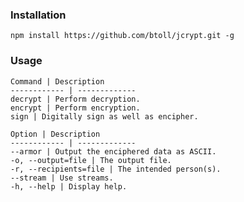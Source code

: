 ### Installation

`npm install https://github.com/btoll/jcrypt.git -g`

### Usage

    Command | Description
    ------------ | -------------
    decrypt | Perform decryption.
    encrypt | Perform encryption.
    sign | Digitally sign as well as encipher.

    Option | Description
    ------------ | -------------
    --armor | Output the enciphered data as ASCII.
    -o, --output=file | The output file.
    -r, --recipients=file | The intended person(s).
    --stream | Use streams.
    -h, --help | Display help.

